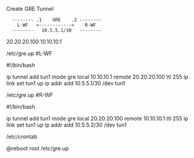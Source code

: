 
Create GRE Tunnel
      
      -------- .1    GRE    .2 --------
        L-WF   <------------>    R-WF
      --------   10.5.5.1/30   --------
20.20.20.100                     10.10.10.1 




/etc/gre.up
#L-WF

#!/bin/bash

ip tunnel add tun1 mode gre local 10.10.10.1 remote  20.20.20.100 ttl 255
ip link set tun1 up
ip addr add 10.5.5.1/30 /dev tun1

/etc/gre.up
#R-WF

#!/bin/bash

ip tunnel add tun1 mode gre local 20.20.20.100 remote 10.10.10.1 ttl 255
ip link set tun1 up
ip addr add 10.5.5.2/30 /dev tun1


/etc/crontab


@reboot  root  /etc/gre.up
